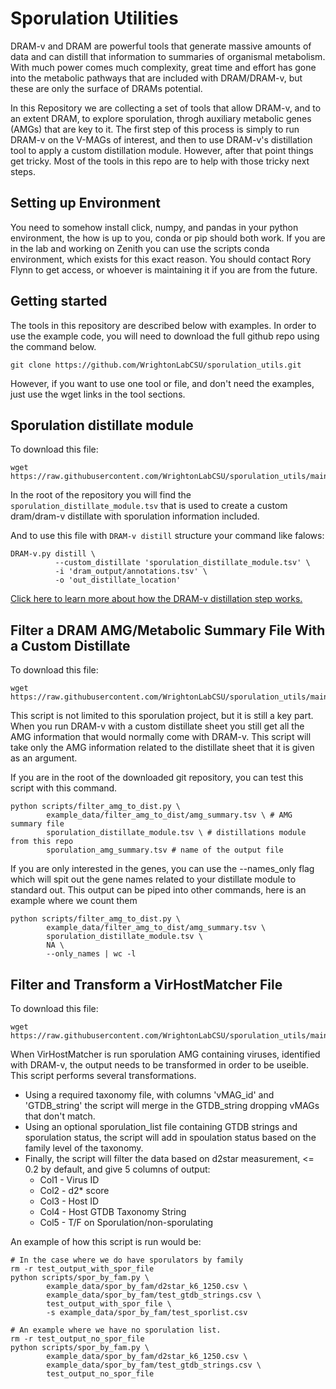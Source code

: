 # Sporulation Utilities

DRAM-v and DRAM are powerful tools that generate massive amounts of data and can distill that information to summaries of organismal metabolism.
With much power comes much complexity, great time and effort has gone into the metabolic pathways that are included with DRAM/DRAM-v, but these are only the surface of DRAMs potential.

In this Repository we are collecting a set of tools that allow DRAM-v, and to an extent DRAM, to explore sporulation, throgh auxiliary metabolic genes (AMGs) that are key to it.
The first step of this process is simply to run DRAM-v on the V-MAGs of interest, and then to use DRAM-v's distillation tool to apply a custom distillation module.
However, after that point things get tricky.
 Most of the tools in this repo are to help with those tricky next steps.

## Setting up Environment

You need to somehow install click, numpy, and pandas in your python environment, the how is up to you, conda or pip should both work.
If you are in the lab and working on Zenith you can use the scripts conda environment, which exists for this exact reason.
You should contact Rory Flynn to get access, or whoever is maintaining it if you are from the future.

## Getting started

The tools in this repository are described below with examples.
In order to use the example code, you will need to download the full github repo using the command below.

```
git clone https://github.com/WrightonLabCSU/sporulation_utils.git
```

However, if you want to use one tool or file, and don't need the examples, just use the wget links in the tool sections.


## Sporulation distillate module
To download this file:

```
wget https://raw.githubusercontent.com/WrightonLabCSU/sporulation_utils/main/scripts/filter_amg_to_dist.py
```

In the root of the repository you will find the `sporulation_distillate_module.tsv` that is used to create a custom dram/dram-v distillate with sporulation information included.



And to use this file with `DRAM-v distill` structure your command like falows:

```
DRAM-v.py distill \
          --custom_distillate 'sporulation_distillate_module.tsv' \
          -i 'dram_output/annotations.tsv' \
          -o 'out_distillate_location'
```

[Click here to learn more about how the DRAM-v distillation step works.](https://github.com/WrightonLabCSU/DRAM/wiki/3b.-Running-DRAM-v#dram-v-distill)


## Filter a DRAM AMG/Metabolic Summary File With a Custom Distillate
To download this file:

```
wget https://raw.githubusercontent.com/WrightonLabCSU/sporulation_utils/main/
```

This script is not limited to this sporulation project, but it is still a key part.
When you run DRAM-v with a custom distillate sheet you still get all the AMG information that would normally come with DRAM-v.
This script will take only the AMG information related to the distillate sheet that it is given as an argument.

If you are in the root of the downloaded git repository, you can test this script with this command.

```
python scripts/filter_amg_to_dist.py \
        example_data/filter_amg_to_dist/amg_summary.tsv \ # AMG summary file
        sporulation_distillate_module.tsv \ # distillations module from this repo
        sporulation_amg_summary.tsv # name of the output file

```

If you are only interested in the genes, you can use the --names_only flag which will spit out the gene names related to your distillate module to standard out.
This output can be piped into other commands, here is an example where we count them

```
python scripts/filter_amg_to_dist.py \
        example_data/filter_amg_to_dist/amg_summary.tsv \
        sporulation_distillate_module.tsv \
        NA \
        --only_names | wc -l
```

## Filter and Transform a VirHostMatcher File
To download this file:

```
wget https://raw.githubusercontent.com/WrightonLabCSU/sporulation_utils/main/scripts/spor_by_fam.py
```

When VirHostMatcher is run  sporulation AMG containing viruses, identified with DRAM-v, the output needs to be transformed in order to be useible.
This script performs several transformations.

 * Using a required taxonomy file, with columns 'vMAG_id' and 'GTDB_string' the script will merge in the GTDB_string dropping vMAGs that don't match.
 * Using an optional sporulation_list file containing GTDB strings and sporulation status, the script will add in spoulation status based on the family level of the taxonomy.
 * Finally, the script will filter the data based on d2star measurement, <= 0.2 by default, and give 5 columns of output: 
     * Col1 - Virus ID
     * Col2 - d2* score
     * Col3 - Host ID
     * Col4 - Host GTDB Taxonomy String 
     * Col5 - T/F on Sporulation/non-sporulating

An example of how this script is run would be:
```
# In the case where we do have sporulators by family
rm -r test_output_with_spor_file
python scripts/spor_by_fam.py \
        example_data/spor_by_fam/d2star_k6_1250.csv \
        example_data/spor_by_fam/test_gtdb_strings.csv \
        test_output_with_spor_file \
        -s example_data/spor_by_fam/test_sporlist.csv

# An example where we have no sporulation list.
rm -r test_output_no_spor_file
python scripts/spor_by_fam.py \
        example_data/spor_by_fam/d2star_k6_1250.csv \
        example_data/spor_by_fam/test_gtdb_strings.csv \
        test_output_no_spor_file

```

